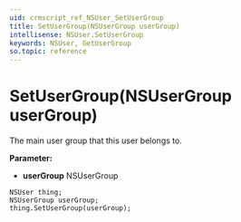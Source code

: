 ```yaml
---
uid: crmscript_ref_NSUser_SetUserGroup
title: SetUserGroup(NSUserGroup userGroup)
intellisense: NSUser.SetUserGroup
keywords: NSUser, GetUserGroup
so.topic: reference
---
```


# SetUserGroup(NSUserGroup userGroup)

The main user group that this user belongs to.

**Parameter:** 
* **userGroup** NSUserGroup

```crmscript
NSUser thing;
NSUserGroup userGroup;
thing.SetUserGroup(userGroup);
```

